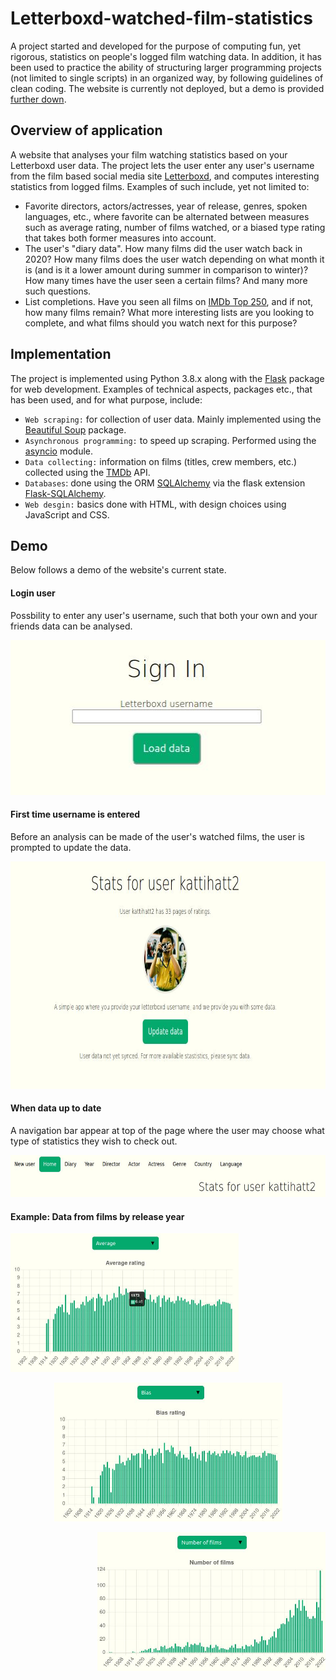 # Letterboxd-watched-film-statistics
A project started and developed for the purpose of computing fun, yet rigorous, statistics on people's logged film watching data. In addition, it has been used to practice the ability of structuring larger programming projects (not limited to single scripts) in an organized way, by following guidelines of clean coding. The website is currently not deployed, but a demo is provided [further down](#demo).

## Overview of application
A website that analyses your film watching statistics based on your Letterboxd user data. The project lets the user enter any user's username from the film based social media site [Letterboxd](www.letterboxd.com), and computes interesting statistics from logged films. Examples of such include, yet not limited to:
* Favorite directors, actors/actresses, year of release, genres, spoken languages, etc., where favorite can be alternated between measures such as average rating, number of films watched, or a biased type rating that takes both former measures into account.
* The user's "diary data". How many films did the user watch back in 2020? How many films does the user watch depending on what month it is (and is it a lower amount during summer in comparison to winter)? How many times have the user seen a certain films? And many more such questions.
* List completions. Have you seen all films on [IMDb Top 250](https://www.imdb.com/chart/top/), and if not, how many films remain? What more interesting lists are you looking to complete, and what films should you watch next for this purpose?

## Implementation
The project is implemented using Python 3.8.x along with the [Flask](https://flask.palletsprojects.com/en/2.2.x/) package for web development. Examples of technical aspects, packages etc., that has been used, and for what purpose, include:
* `Web scraping:` for collection of user data. Mainly implemented using the [Beautiful Soup](https://www.crummy.com/software/BeautifulSoup/bs4/doc/) package.
* `Asynchronous programming:` to speed up scraping. Performed using the [asyncio](https://docs.python.org/3/library/asyncio.html) module.
* `Data collecting:` information on films (titles, crew members, etc.) collected using the [TMDb](www.tmdb.com) API.
* `Databases`: done using the ORM [SQLAlchemy](https://www.sqlalchemy.org/) via the flask extension [Flask-SQLAlchemy](https://flask-sqlalchemy.palletsprojects.com/en/3.0.x/).
* `Web desgin:` basics done with HTML, with design choices using JavaScript and CSS.


## Demo

Below follows a demo of the website's current state.

#### Login user
Possbility to enter any user's username, such that both your own and your friends data can be analysed.
<p align="center">
<img src="https://github.com/LjungPer/film_application/blob/main/demo_figures/login.jpg" data-canonical-src="https://github.com/LjungPer/film_application/blob/main/demo_figures/login.jpg" width="511" height="248" />
 </p>
 
 #### First time username is entered
 Before an analysis can be made of the user's watched films, the user is prompted to update the data.
 <p align="center">
<img src="https://github.com/LjungPer/film_application/blob/main/demo_figures/kattihatt2.jpg" data-canonical-src="https://github.com/LjungPer/film_application/blob/main/demo_figures/kattihatt2.jpg" width="766" height="364" />
 </p>

#### When data up to date
A navigation bar appear at top of the page where the user may choose what type of statistics they wish to check out.
 <p align="center">
<img src="https://github.com/LjungPer/film_application/blob/main/demo_figures/navbar.jpg" data-canonical-src="https://github.com/LjungPer/film_application/blob/main/demo_figures/navbar.jpg" width="607" height="67" />
 </p>
 
 #### Example: Data from films by release year
 
 <p align="left">
  <img src="https://github.com/LjungPer/film_application/blob/main/demo_figures/average_year.jpg" data-canonical-src="https://github.com/LjungPer    /film_application/blob/main/demo_figures/average_year.jpg" width="365" height="222" />
</p>
 
<p align="center">
 <img src="https://github.com/LjungPer/film_application/blob/main/demo_figures/bias_rating_per_year.jpg" data-canonical-src="https://github.com/LjungPer/film_application/blob/main/demo_figures/bias_rating_per_year.jpg" width="365" height="222" />
</p>

<p align="right">
 <img src="https://github.com/LjungPer/film_application/blob/main/demo_figures/number_of_films_per_year.jpg" data-canonical-src="https://github.com/LjungPer/film_application/blob/main/demo_figures/number_of_films_per_year.jpg" width="365" height="222" />
</p>
